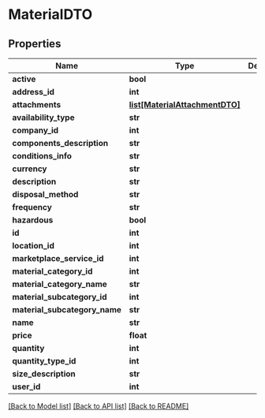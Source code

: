 # MaterialDTO

## Properties
Name | Type | Description | Notes
------------ | ------------- | ------------- | -------------
**active** | **bool** |  | [optional] 
**address_id** | **int** |  | [optional] 
**attachments** | [**list[MaterialAttachmentDTO]**](MaterialAttachmentDTO.md) |  | [optional] 
**availability_type** | **str** |  | [optional] 
**company_id** | **int** |  | [optional] 
**components_description** | **str** |  | [optional] 
**conditions_info** | **str** |  | [optional] 
**currency** | **str** |  | [optional] 
**description** | **str** |  | [optional] 
**disposal_method** | **str** |  | [optional] 
**frequency** | **str** |  | [optional] 
**hazardous** | **bool** |  | [optional] 
**id** | **int** |  | [optional] 
**location_id** | **int** |  | [optional] 
**marketplace_service_id** | **int** |  | [optional] 
**material_category_id** | **int** |  | [optional] 
**material_category_name** | **str** |  | [optional] 
**material_subcategory_id** | **int** |  | [optional] 
**material_subcategory_name** | **str** |  | [optional] 
**name** | **str** |  | [optional] 
**price** | **float** |  | [optional] 
**quantity** | **int** |  | [optional] 
**quantity_type_id** | **int** |  | [optional] 
**size_description** | **str** |  | [optional] 
**user_id** | **int** |  | [optional] 

[[Back to Model list]](../README.md#documentation-for-models) [[Back to API list]](../README.md#documentation-for-api-endpoints) [[Back to README]](../README.md)



